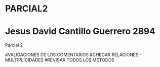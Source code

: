 # PARCIAL2
# Jesus David Cantillo Guerrero 2894
Parcial 2



#VALIDACIONES DE LOS COMENTARIOS
#CHECAR RELACIONES - MULTIPLICIDADES
#REVISAR TODOS LOS METODOS